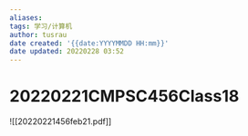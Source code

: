```yaml
---
aliases: 
tags: 学习/计算机
author: tusrau
date created: '{{date:YYYYMMDD HH:mm}}'
date updated: 20220228 03:52
---
```


# 20220221CMPSC456Class18
![[20220221456feb21.pdf]]